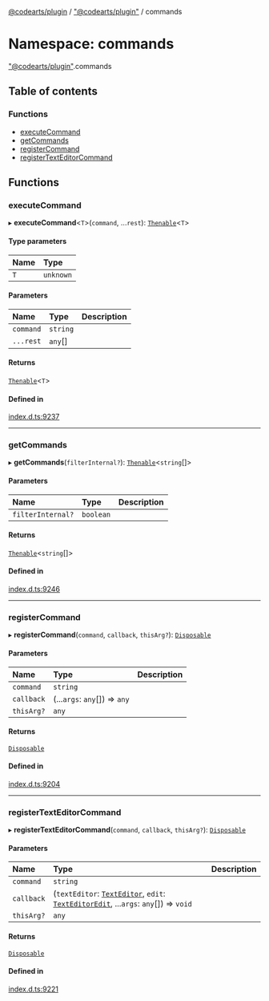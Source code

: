 [@codearts/plugin](../README.md) / ["@codearts/plugin"](_codearts_plugin_.md) / commands

# Namespace: commands

["@codearts/plugin"](_codearts_plugin_.md).commands

## Table of contents

### Functions

- [executeCommand](codearts_plugin_.commands.md#executecommand)
- [getCommands](codearts_plugin_.commands.md#getcommands)
- [registerCommand](codearts_plugin_.commands.md#registercommand)
- [registerTextEditorCommand](codearts_plugin_.commands.md#registertexteditorcommand)

## Functions

### executeCommand

▸ **executeCommand**<`T`\>(`command`, ...`rest`): [`Thenable`](../interfaces/Thenable.md)<`T`\>

#### Type parameters

| Name | Type |
| :------ | :------ |
| `T` | `unknown` |

#### Parameters

| Name | Type | Description |
| :------ | :------ | :------ |
| `command` | `string` |  |
| `...rest` | `any`[] |  |

#### Returns

[`Thenable`](../interfaces/Thenable.md)<`T`\>

#### Defined in

[index.d.ts:9237](https://github.com/huaweicloud/cloudide-plugin-api/blob/b58031b/index.d.ts#L9237)

___

### getCommands

▸ **getCommands**(`filterInternal?`): [`Thenable`](../interfaces/Thenable.md)<`string`[]\>

#### Parameters

| Name | Type | Description |
| :------ | :------ | :------ |
| `filterInternal?` | `boolean` |  |

#### Returns

[`Thenable`](../interfaces/Thenable.md)<`string`[]\>

#### Defined in

[index.d.ts:9246](https://github.com/huaweicloud/cloudide-plugin-api/blob/b58031b/index.d.ts#L9246)

___

### registerCommand

▸ **registerCommand**(`command`, `callback`, `thisArg?`): [`Disposable`](../classes/codearts_plugin_.Disposable.md)

#### Parameters

| Name | Type | Description |
| :------ | :------ | :------ |
| `command` | `string` |  |
| `callback` | (...`args`: `any`[]) => `any` |  |
| `thisArg?` | `any` |  |

#### Returns

[`Disposable`](../classes/codearts_plugin_.Disposable.md)

#### Defined in

[index.d.ts:9204](https://github.com/huaweicloud/cloudide-plugin-api/blob/b58031b/index.d.ts#L9204)

___

### registerTextEditorCommand

▸ **registerTextEditorCommand**(`command`, `callback`, `thisArg?`): [`Disposable`](../classes/codearts_plugin_.Disposable.md)

#### Parameters

| Name | Type | Description |
| :------ | :------ | :------ |
| `command` | `string` |  |
| `callback` | (`textEditor`: [`TextEditor`](../interfaces/codearts_plugin_.TextEditor.md), `edit`: [`TextEditorEdit`](../interfaces/codearts_plugin_.TextEditorEdit.md), ...`args`: `any`[]) => `void` |  |
| `thisArg?` | `any` |  |

#### Returns

[`Disposable`](../classes/codearts_plugin_.Disposable.md)

#### Defined in

[index.d.ts:9221](https://github.com/huaweicloud/cloudide-plugin-api/blob/b58031b/index.d.ts#L9221)
